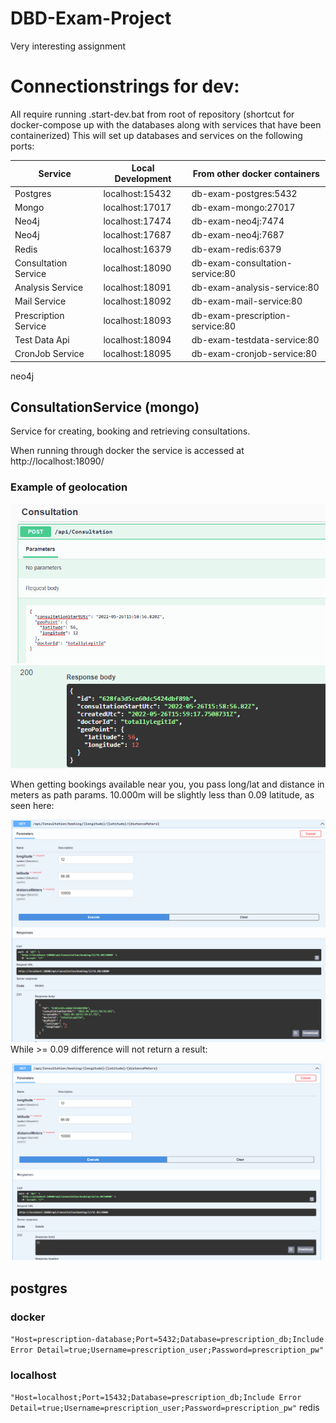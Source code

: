 # DBD-Exam-Project
Very interesting assignment



# Connectionstrings for dev:
All require running .start-dev.bat from root of repository (shortcut for docker-compose up with the databases along with services that have been containerized)
This will set up databases and services on the following ports:

| Service  | Local Development | From other docker containers |
|----------|-------------------|------------------------------|
| Postgres                | localhost:15432   | db-exam-postgres:5432           |
| Mongo                   | localhost:17017   | db-exam-mongo:27017             |
| Neo4j                   | localhost:17474   | db-exam-neo4j:7474              |
| Neo4j                   | localhost:17687   | db-exam-neo4j:7687              |
| Redis                   | localhost:16379   | db-exam-redis:6379              |
| Consultation Service    | localhost:18090   | db-exam-consultation-service:80 |
| Analysis Service        | localhost:18091   | db-exam-analysis-service:80     |
| Mail Service            | localhost:18092   | db-exam-mail-service:80         |
| Prescription Service    | localhost:18093   | db-exam-prescription-service:80 |
| Test Data Api           | localhost:18094   | db-exam-testdata-service:80     |
| CronJob Service         | localhost:18095   | db-exam-cronjob-service:80      |

neo4j
## ConsultationService (mongo)
Service for creating, booking and retrieving consultations.

When running through docker the service is accessed at http://localhost:18090/

### Example of geolocation

![Creation](/documentation/mongo/consultationcreate.png)
![Creation Response](/documentation/mongo/consultationcreate_response.png)

When getting bookings available near you, you pass long/lat and distance in meters as path params.
10.000m will be slightly less than 0.09 latitude, as seen here:

![Success](/documentation/mongo/withinrange.png)
While >= 0.09 difference will not return a result: 

![No Result](/documentation/mongo/outsiderange.png)

## postgres
### docker
```"Host=prescription-database;Port=5432;Database=prescription_db;Include Error Detail=true;Username=prescription_user;Password=prescription_pw"```
### localhost
```"Host=localhost;Port=15432;Database=prescription_db;Include Error Detail=true;Username=prescription_user;Password=prescription_pw"```
redis
